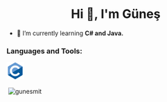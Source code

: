 <h1 align="center">Hi 👋, I'm Güneş</h1>

- 🌱 I’m currently learning **C# and Java.**

<p align="left">
</p>

<h3 align="left">Languages and Tools:</h3>
<p align="left"> <a href="https://www.cprogramming.com/" target="_blank" rel="noreferrer"> <img src="https://raw.githubusercontent.com/devicons/devicon/master/icons/c/c-original.svg" alt="c" width="40" height="40"/> </a> </p>

<p>&nbsp;<img align="center" src="https://github-readme-stats.vercel.app/api?username=gunesmit&show_icons=true&locale=en" alt="gunesmit" /></p>










